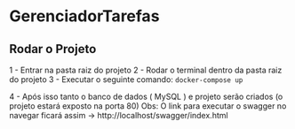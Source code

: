# GerenciadorTarefas

## Rodar o Projeto
1 - Entrar na pasta raiz do projeto
2 - Rodar o terminal dentro da pasta raiz do projeto
3 - Executar o seguinte comando:
``` docker-compose up ```

4 - Após isso tanto o banco de dados ( MySQL ) e projeto serão criados (o projeto estará exposto na porta 80)
Obs: O link para executar o swagger no navegar ficará assim -> http://localhost/swagger/index.html
